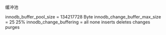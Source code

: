 缓冲池

innodb_buffer_pool_size = 134217728 Byte
innodb_change_buffer_max_size = 25 25%
innodb_change_buffering = all none inserts deletes changes purges
